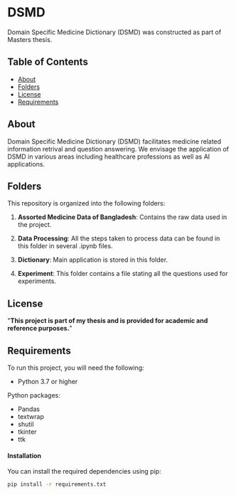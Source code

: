# DSMD

Domain Specific Medicine Dictionary (DSMD) was constructed as part of Masters thesis.

## Table of Contents

- [About](#about)
- [Folders](#folders)
- [License](#license)
- [Requirements](#requirements)

## About

Domain Specific Medicine Dictionary (DSMD) facilitates medicine related information retrival and question answering. We envisage the application of DSMD in various
areas including healthcare professions as well as AI applications.

## Folders

This repository is organized into the following folders:

1. **Assorted Medicine Data of Bangladesh**: Contains the raw data used in the project.

2. **Data Processing**: All the steps taken to process data can be found in this folder in several .ipynb files.

3. **Dictionary**: Main application is stored in this folder.

4. **Experiment**: This folder contains a file stating all the questions used for experiments.

## License

"**This project is part of my thesis and is provided for academic and reference purposes.**"


## Requirements

To run this project, you will need the following:

- Python 3.7 or higher

Python packages:

- Pandas
- textwrap
- shutil
- tkinter
- ttk

#### Installation

You can install the required dependencies using pip:

```bash
pip install -r requirements.txt
